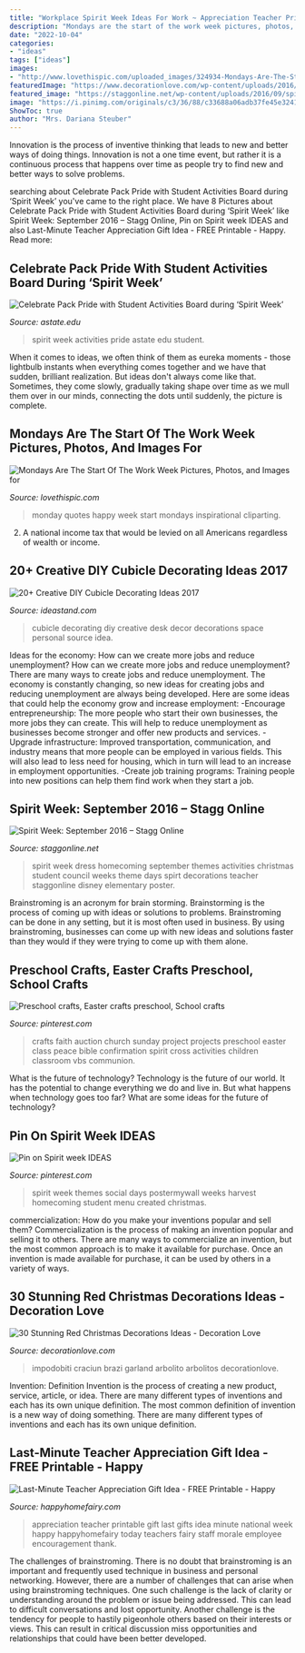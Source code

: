 ```yaml
---
title: "Workplace Spirit Week Ideas For Work ~ Appreciation Teacher Printable Gift Last Gifts Idea Minute National Week Happy Happyhomefairy Today Teachers Fairy Staff Morale Employee Encouragement Thank"
description: "Mondays are the start of the work week pictures, photos, and images for"
date: "2022-10-04"
categories:
- "ideas"
tags: ["ideas"]
images:
- "http://www.lovethispic.com/uploaded_images/324934-Mondays-Are-The-Start-Of-The-Work-Week.jpg"
featuredImage: "https://www.decorationlove.com/wp-content/uploads/2016/09/Red-and-White-Christmas-Tree-2016.jpg"
featured_image: "https://staggonline.net/wp-content/uploads/2016/09/spirit-week-sep_15962586_fcc8d9116bf7906cca089a84c86d4200110ce9ec-531x900.png"
image: "https://i.pinimg.com/originals/c3/36/88/c33688a06adb37fe45e3241329c5373b.jpg"
ShowToc: true
author: "Mrs. Dariana Steuber"
---
```



Innovation is the process of inventive thinking that leads to new and better ways of doing things. Innovation is not a one time event, but rather it is a continuous process that happens over time as people try to find new and better ways to solve problems.

	

		
searching about Celebrate Pack Pride with Student Activities Board during ‘Spirit Week’ you've came to the right place. We have 8 Pictures about Celebrate Pack Pride with Student Activities Board during ‘Spirit Week’ like Spirit Week: September 2016 – Stagg Online, Pin on Spirit week IDEAS and also Last-Minute Teacher Appreciation Gift Idea - FREE Printable - Happy. Read more:
		
    
## Celebrate Pack Pride With Student Activities Board During ‘Spirit Week’

<img loading=lazy src="http://www.astate.edu/dotAsset/b30a178a-d2aa-4150-9cbe-b362fa614f0f" onerror="this.onerror=null;this.src='https://tse1.mm.bing.net/th?id=OIP.XZFzvvabe5Zp2NDOrtSglQHaLD&amp;pid=15.1';" alt="Celebrate Pack Pride with Student Activities Board during ‘Spirit Week’">

_Source: astate.edu_

>spirit week activities pride astate edu student. 

	

When it comes to ideas, we often think of them as eureka moments - those lightbulb instants when everything comes together and we have that sudden, brilliant realization. But ideas don't always come like that. Sometimes, they come slowly, gradually taking shape over time as we mull them over in our minds, connecting the dots until suddenly, the picture is complete.

    
## Mondays Are The Start Of The Work Week Pictures, Photos, And Images For

<img loading=lazy src="http://www.lovethispic.com/uploaded_images/324934-Mondays-Are-The-Start-Of-The-Work-Week.jpg" onerror="this.onerror=null;this.src='https://tse1.mm.bing.net/th?id=OIP.poJltSdBmGl_0FS91qM0NgHaL2&amp;pid=15.1';" alt="Mondays Are The Start Of The Work Week Pictures, Photos, and Images for">

_Source: lovethispic.com_

>monday quotes happy week start mondays inspirational cliparting. 

	

2. A national income tax that would be levied on all Americans regardless of wealth or income.

    
## 20+ Creative DIY Cubicle Decorating Ideas 2017

<img loading=lazy src="http://ideastand.com/wp-content/uploads/2014/06/cubicle-decorating-ideas/4-cubicle-decorating-ideas.jpg" onerror="this.onerror=null;this.src='https://tse2.mm.bing.net/th?id=OIP.VHOx8lixeW7JpfU3SP7vlgHaJ4&amp;pid=15.1';" alt="20+ Creative DIY Cubicle Decorating Ideas 2017">

_Source: ideastand.com_

>cubicle decorating diy creative desk decor decorations space personal source idea. 

	

Ideas for the economy: How can we create more jobs and reduce unemployment?
How can we create more jobs and reduce unemployment?
There are many ways to create jobs and reduce unemployment. The economy is constantly changing, so new ideas for creating jobs and reducing unemployment are always being developed. Here are some ideas that could help the economy grow and increase employment: 
-Encourage entrepreneurship: The more people who start their own businesses, the more jobs they can create. This will help to reduce unemployment as businesses become stronger and offer new products and services. 
-Upgrade infrastructure: Improved transportation, communication, and industry means that more people can be employed in various fields. This will also lead to less need for housing, which in turn will lead to an increase in employment opportunities. 
-Create job training programs: Training people into new positions can help them find work when they start a job.

    
## Spirit Week: September 2016 – Stagg Online

<img loading=lazy src="https://staggonline.net/wp-content/uploads/2016/09/spirit-week-sep_15962586_fcc8d9116bf7906cca089a84c86d4200110ce9ec-531x900.png" onerror="this.onerror=null;this.src='https://tse3.mm.bing.net/th?id=OIP.h7NXboPoOWvNgQXiCKVqPAHaMj&amp;pid=15.1';" alt="Spirit Week: September 2016 – Stagg Online">

_Source: staggonline.net_

>spirit week dress homecoming september themes activities christmas student council weeks theme days spirt decorations teacher staggonline disney elementary poster. 

	

Brainstroming is an acronym for brain storming. Brainstorming is the process of coming up with ideas or solutions to problems. Brainstroming can be done in any setting, but it is most often used in business. By using brainstroming, businesses can come up with new ideas and solutions faster than they would if they were trying to come up with them alone.

    
## Preschool Crafts, Easter Crafts Preschool, School Crafts

<img loading=lazy src="https://i.pinimg.com/originals/c3/36/88/c33688a06adb37fe45e3241329c5373b.jpg" onerror="this.onerror=null;this.src='https://tse2.mm.bing.net/th?id=OIP.ptKRU2scHEGEfNu4SdBJHgHaNI&amp;pid=15.1';" alt="Preschool crafts, Easter crafts preschool, School crafts">

_Source: pinterest.com_

>crafts faith auction church sunday project projects preschool easter class peace bible confirmation spirit cross activities children classroom vbs communion. 

	

What is the future of technology?
Technology is the future of our world. It has the potential to change everything we do and live in. But what happens when technology goes too far? What are some ideas for the future of technology?

    
## Pin On Spirit Week IDEAS

<img loading=lazy src="https://i.pinimg.com/736x/bd/2f/d5/bd2fd50e00eacc579be775a5421a1fb8--spirit-weeks-menu.jpg" onerror="this.onerror=null;this.src='https://tse4.mm.bing.net/th?id=OIP.HtEmislQfPLGpbE9kWLwEgAAAA&amp;pid=15.1';" alt="Pin on Spirit week IDEAS">

_Source: pinterest.com_

>spirit week themes social days postermywall weeks harvest homecoming student menu created christmas. 

	

commercialization: How do you make your inventions popular and sell them?
Commercialization is the process of making an invention popular and selling it to others. There are many ways to commercialize an invention, but the most common approach is to make it available for purchase. Once an invention is made available for purchase, it can be used by others in a variety of ways.

    
## 30 Stunning Red Christmas Decorations Ideas - Decoration Love

<img loading=lazy src="https://www.decorationlove.com/wp-content/uploads/2016/09/Red-and-White-Christmas-Tree-2016.jpg" onerror="this.onerror=null;this.src='https://tse2.mm.bing.net/th?id=OIP.BvZGNrmlbt3lWJWNqRI9wwHaJ3&amp;pid=15.1';" alt="30 Stunning Red Christmas Decorations Ideas - Decoration Love">

_Source: decorationlove.com_

>impodobiti craciun brazi garland arbolito arbolitos decorationlove. 

	

Invention: Definition
Invention is the process of creating a new product, service, article, or idea. There are many different types of inventions and each has its own unique definition. The most common definition of invention is a new way of doing something. There are many different types of inventions and each has its own unique definition.

    
## Last-Minute Teacher Appreciation Gift Idea - FREE Printable - Happy

<img loading=lazy src="https://happyhomefairy.com/wp-content/uploads/2017/05/Teacher-Appreciation-FREE-Printable.jpg" onerror="this.onerror=null;this.src='https://tse1.mm.bing.net/th?id=OIP.8dQK8DQ76uPBGk265si7QgHaO0&amp;pid=15.1';" alt="Last-Minute Teacher Appreciation Gift Idea - FREE Printable - Happy">

_Source: happyhomefairy.com_

>appreciation teacher printable gift last gifts idea minute national week happy happyhomefairy today teachers fairy staff morale employee encouragement thank. 

	

The challenges of brainstroming.
There is no doubt that brainstroming is an important and frequently used technique in business and personal networking. However, there are a number of challenges that can arise when using brainstroming techniques. One such challenge is the lack of clarity or understanding around the problem or issue being addressed. This can lead to difficult conversations and lost opportunity. Another challenge is the tendency for people to hastily pigeonhole others based on their interests or views. This can result in critical discussion miss opportunities and relationships that could have been better developed.

